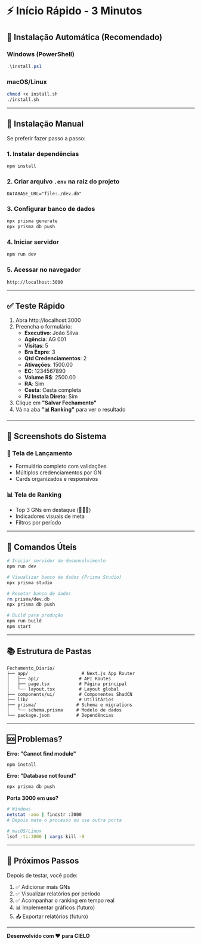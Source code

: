 # ⚡ Início Rápido - 3 Minutos

## 🎯 Instalação Automática (Recomendado)

### Windows (PowerShell)
```powershell
.\install.ps1
```

### macOS/Linux
```bash
chmod +x install.sh
./install.sh
```

---

## 📝 Instalação Manual

Se preferir fazer passo a passo:

### 1. Instalar dependências
```bash
npm install
```

### 2. Criar arquivo `.env` na raiz do projeto
```
DATABASE_URL="file:./dev.db"
```

### 3. Configurar banco de dados
```bash
npx prisma generate
npx prisma db push
```

### 4. Iniciar servidor
```bash
npm run dev
```

### 5. Acessar no navegador
```
http://localhost:3000
```

---

## ✅ Teste Rápido

1. Abra http://localhost:3000
2. Preencha o formulário:
   - **Executivo**: João Silva
   - **Agência**: AG 001
   - **Visitas**: 5
   - **Bra Expre**: 3
   - **Qtd Credenciamentos**: 2
   - **Ativações**: 1500.00
   - **EC**: 1234567890
   - **Volume R$**: 2500.00
   - **RA**: Sim
   - **Cesta**: Cesta completa
   - **PJ Instala Direto**: Sim
3. Clique em **"Salvar Fechamento"**
4. Vá na aba **"📊 Ranking"** para ver o resultado

---

## 🎨 Screenshots do Sistema

### 📝 Tela de Lançamento
- Formulário completo com validações
- Múltiplos credenciamentos por GN
- Cards organizados e responsivos

### 📊 Tela de Ranking
- Top 3 GNs em destaque (🥇🥈🥉)
- Indicadores visuais de meta
- Filtros por período

---

## 🔧 Comandos Úteis

```bash
# Iniciar servidor de desenvolvimento
npm run dev

# Visualizar banco de dados (Prisma Studio)
npx prisma studio

# Resetar banco de dados
rm prisma/dev.db
npx prisma db push

# Build para produção
npm run build
npm start
```

---

## 📚 Estrutura de Pastas

```
Fechamento_Diario/
├── app/                    # Next.js App Router
│   ├── api/               # API Routes
│   ├── page.tsx           # Página principal
│   └── layout.tsx         # Layout global
├── components/ui/         # Componentes ShadCN
├── lib/                   # Utilitários
├── prisma/               # Schema e migrations
│   └── schema.prisma     # Modelo de dados
└── package.json          # Dependências
```

---

## 🆘 Problemas?

**Erro: "Cannot find module"**
```bash
npm install
```

**Erro: "Database not found"**
```bash
npx prisma db push
```

**Porta 3000 em uso?**
```bash
# Windows
netstat -ano | findstr :3000
# Depois mate o processo ou use outra porta

# macOS/Linux
lsof -ti:3000 | xargs kill -9
```

---

## 🚀 Próximos Passos

Depois de testar, você pode:

1. ✅ Adicionar mais GNs
2. ✅ Visualizar relatórios por período
3. ✅ Acompanhar o ranking em tempo real
4. 📊 Implementar gráficos (futuro)
5. 📤 Exportar relatórios (futuro)

---

**Desenvolvido com ❤️ para CIELO**

